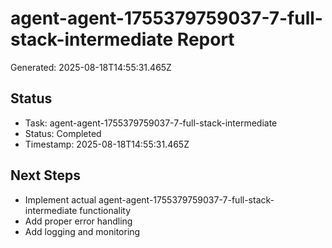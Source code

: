 # agent-agent-1755379759037-7-full-stack-intermediate Report

Generated: 2025-08-18T14:55:31.465Z

## Status
- Task: agent-agent-1755379759037-7-full-stack-intermediate
- Status: Completed
- Timestamp: 2025-08-18T14:55:31.465Z

## Next Steps
- Implement actual agent-agent-1755379759037-7-full-stack-intermediate functionality
- Add proper error handling
- Add logging and monitoring
